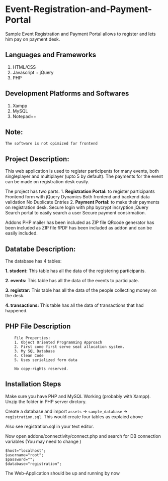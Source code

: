 

# Event-Registration-and-Payment-Portal
Sample Event Registration and Payment Portal allows to register and lets him pay on payment desk.


## Languages and Frameworks

1. HTML/CSS 
3. Javascript + jQuery
5. PHP

## Development Platforms and Softwares

1. Xampp
2. MySQL
3. Notepad++

## Note: 
    
    The software is not opimized for frontend 

## Project Description:
	
This web application is used to register participents for many events, both singleplayer and multiplayer (upto 5 by default).
The payments for the event can be made on registration desk easily. 

The project has two parts.
	1. **Registration Portal:** to register participants
		Frontend form with jQuery Dynamics
		Both frontend and backend data validation
		No Duplicate Entries
	2. **Payment Portal:** to make their payments on registration desk.
		Secure login with php bycrypt incryption
		jQuery Search portal to easily search a user 
		Secure payment consirmation.
		
Addons 
		PHP mailer has been included as ZIP file
		QRcode generator has been included as ZIP file
		fPDF has been included as addon and can be easily included.
		

## Datatabe Description:

The database has 4 tables:

**1. student:** This table has all the data of the registering participants. 
    
**2. events:** This table has all the data of the events to participate. 

**3. registrar:** This table has all the data of the people collecting money on the desk.

 **4. transactions:** This table has all the data of transactions that had happened.
	
	

## PHP File Description 

  		File Properties:
		1. Object Oriented Programming Approach
		2. First come first serve seat allocation system.
		3. My SQL Database 
		4. Clean Code
		5. Uses serialized form data
		
		No copy-rights reserved.
		
		
## Installation Steps

  Make sure you have PHP and MySQL Working (probably with Xampp).
  Unzip the folder in PHP server dirctory. 
  
  Create a database and import `assets` -> `sample_database` -> `registration.sql`. This would create four tables as explaied above
  
  Also see registration.sql in your text editor.
  
  Now open addons/connectivity/connect.php and search for DB connection variables (You may need to change )

    $host="localhost";
    $username="root";
    $password="";
    $database="registration";
  
  The Web-Application should be up and running by now
